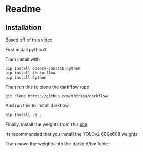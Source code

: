 #  Readme

## Installation
Based off of this [video](https://youtu.be/PyjBd7IDYZs)

First install python3

Then install with 

    pip install opencv-contrib-python
    pip install tensorflow
    pip install Cython

Then run this to clone the darkflow repo

    git clone https://github.com/thtrieu/darkflow

And run this to install darkflow:
    
    pip install -e .

Finally, install the weights from this [site](https://www.youtube.com/redirect?q=https%3A%2F%2Fpjreddie.com%2Fdarknet%2Fyolo%2F&event=video_description&v=PyjBd7IDYZs&redir_token=-PI7iZpZSbQpHxIOUijdd0mzxWZ8MTU1Mjk2NTMyMUAxNTUyODc4OTIx).

Its recommended that you install the YOLOv2 608x608 weights

Then move the weights into the darknet/bin folder